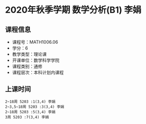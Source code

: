 # 2020年秋季学期 数学分析(B1) 李娟






## 课程信息

- 课程号：MATH1006.06
- 学分：6
- 教学类型：理论课
- 开课单位：数学科学学院
- 课程类别：通修
- 课程层次：本科计划内课程

## 上课时间

```
2~18周 5203 :1(3,4) 李娟
2~3,5~18周 5203 :3(3,4) 李娟
2~18周 5203 :5(3,4) 李娟
3周 5203 :7(3,4) 李娟
```

